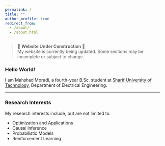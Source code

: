 ```yaml
---
permalink: /
title: ""
author_profile: true
redirect_from: 
  - /about/
  - /about.html
---
```

> 🚧 **Website Under Construction** 🚧  
> My website is currently being updated. Some sections may be incomplete or subject to change.

### Hello World!  

I am Mahshad Moradi, a fourth-year B.Sc. student at [Sharif University of Technology](https://en.sharif.ir), Department of Electrical Engineering.  

---

### Research Interests  

My research interests include, but are not limited to:  

- Optimization and Applications 
- Causal Inference
- Probabilistic Models 
- Reinforcement Learning
